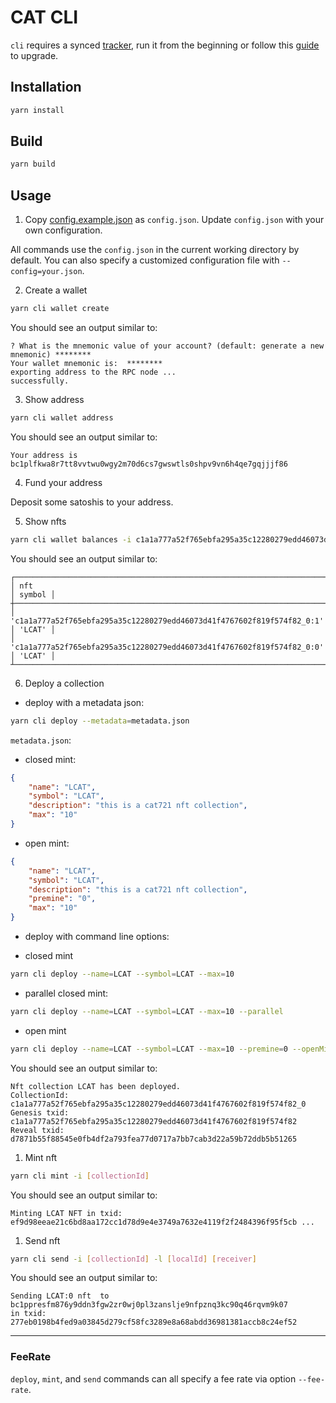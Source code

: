 # CAT CLI

`cli` requires a synced [tracker](https://github.com/CATProtocol/cat-token-box/blob/main/packages/tracker/README.md), run it from the beginning or follow this [guide](https://github.com/CATProtocol/cat-token-box/releases/tag/cat721) to upgrade.

## Installation

```bash
yarn install
```

## Build

```sh
yarn build
```

## Usage

1. Copy [config.example.json](config.example.json) as `config.json`. Update `config.json` with your own configuration.

All commands use the `config.json` in the current working directory by default. You can also specify a customized configuration file with `--config=your.json`.

2. Create a wallet

```bash
yarn cli wallet create
```

You should see an output similar to:

```
? What is the mnemonic value of your account? (default: generate a new mnemonic) ********
Your wallet mnemonic is:  ********
exporting address to the RPC node ... 
successfully.
```

3. Show address

```bash
yarn cli wallet address
```

You should see an output similar to:

```
Your address is bc1plfkwa8r7tt8vvtwu0wgy2m70d6cs7gwswtls0shpv9vn6h4qe7gqjjjf86
```

4. Fund your address

Deposit some satoshis to your address.


5. Show nfts

```bash
yarn cli wallet balances -i c1a1a777a52f765ebfa295a35c12280279edd46073d41f4767602f819f574f82_0
```

You should see an output similar to:

```
┌────────────────────────────────────────────────────────────────────────┬────────┐
│ nft                                                                    │ symbol │
┼────────────────────────────────────────────────────────────────────────┼────────┤
│ 'c1a1a777a52f765ebfa295a35c12280279edd46073d41f4767602f819f574f82_0:1' │ 'LCAT' │
│ 'c1a1a777a52f765ebfa295a35c12280279edd46073d41f4767602f819f574f82_0:0' │ 'LCAT' │
┴────────────────────────────────────────────────────────────────────────┴────────┘
```

6. Deploy a collection

- deploy with a metadata json:


```bash
yarn cli deploy --metadata=metadata.json
```

`metadata.json`:

- closed mint:


```json
{
    "name": "LCAT",
    "symbol": "LCAT",
    "description": "this is a cat721 nft collection",
    "max": "10"
}
```

- open mint:


```json
{
    "name": "LCAT",
    "symbol": "LCAT",
    "description": "this is a cat721 nft collection",
    "premine": "0",
    "max": "10"
}
```

- deploy with command line options:


- closed mint
   
```bash
yarn cli deploy --name=LCAT --symbol=LCAT --max=10
```

- parallel closed mint:
    
```bash
yarn cli deploy --name=LCAT --symbol=LCAT --max=10 --parallel
```

- open mint
   

```bash
yarn cli deploy --name=LCAT --symbol=LCAT --max=10 --premine=0 --openMint
```

You should see an output similar to:

```
Nft collection LCAT has been deployed.
CollectionId: c1a1a777a52f765ebfa295a35c12280279edd46073d41f4767602f819f574f82_0
Genesis txid: c1a1a777a52f765ebfa295a35c12280279edd46073d41f4767602f819f574f82
Reveal txid: d7871b55f88545e0fb4df2a793fea77d0717a7bb7cab3d22a59b72ddb5b51265
```


1. Mint nft

```bash
yarn cli mint -i [collectionId]
```
You should see an output similar to:

```
Minting LCAT NFT in txid: ef9d98eeae21c6bd8aa172cc1d78d9e4e3749a7632e4119f2f2484396f95f5cb ...
```

1. Send nft

```bash
yarn cli send -i [collectionId] -l [localId] [receiver]
```
You should see an output similar to:

```
Sending LCAT:0 nft  to bc1ppresfm876y9ddn3fgw2zr0wj0pl3zanslje9nfpznq3kc90q46rqvm9k07 
in txid: 277eb0198b4fed9a03845d279cf58fc3289e8a68abdd36981381accb8c24ef52
```

-----------------

### FeeRate

`deploy`, `mint`, and `send` commands can all specify a fee rate via option `--fee-rate`.
